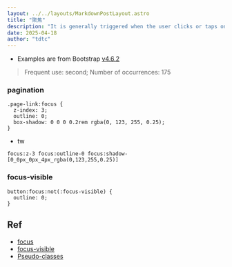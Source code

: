 ```yaml
---
layout: ../../layouts/MarkdownPostLayout.astro
title: "聚焦"
description: "It is generally triggered when the user clicks or taps on an element or selects it with the keyboard's Tab key."
date: 2025-04-18
author: "tdtc"
---
```


- Examples are from Bootstrap [v4.6.2](https://getbootstrap.com/docs/4.6/getting-started/introduction/)
> Frequent use: second;
> Number of occurrences: 175

### pagination
```
.page-link:focus {
  z-index: 3;
  outline: 0;
  box-shadow: 0 0 0 0.2rem rgba(0, 123, 255, 0.25);
}
```
- tw
```
focus:z-3 focus:outline-0 focus:shadow-[0_0px_0px_4px_rgba(0,123,255,0.25)]
```

### focus-visible
```
button:focus:not(:focus-visible) {
  outline: 0;
}
```


## Ref
- [focus](https://developer.mozilla.org/en-US/docs/Web/CSS/:focus)
- [focus-visible](https://developer.mozilla.org/en-US/docs/Web/CSS/:focus-visible)
- [Pseudo-classes](https://developer.mozilla.org/en-US/docs/Web/CSS/Pseudo-classes)
